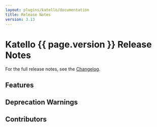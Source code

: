 ```yaml
---
layout: plugins/katello/documentation
title: Release Notes
version: 3.13
---
```


# Katello {{ page.version }} Release Notes

For the full release notes, see the [Changelog](https://github.com/Katello/katello/blob/master/CHANGELOG.md).

## Features

## Deprecation Warnings

## Contributors

